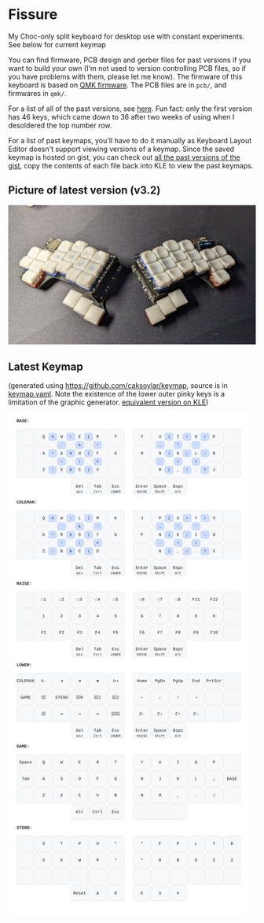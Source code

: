 Fissure
=======

My Choc-only split keyboard for desktop use with constant experiments. See below for current keymap

You can find firmware, PCB design and gerber files for past versions if you want to build your own (I'm not used to version controlling PCB files, so if you have problems with them, please let me know). The firmware of this keyboard is based on [QMK firmware](https://github.com/qmk/qmk_firmware). The PCB files are in `pcb/`, and firmwares in `qmk/`.

For a list of all of the past versions, see [here](versions.md). Fun fact: only the first version has 46 keys, which came down to 36 after two weeks of using when I desoldered the top number row.

For a list of past keymaps, you'll have to do it manually as Keyboard Layout Editor doesn't support viewing versions of a keymap. Since the saved keymap is hosted on gist, you can check out [all the past versions of the gist](https://gist.github.com/crides/99409a249d886554bd60af15782b2d50/revisions), copy the contents of each file back into KLE to view the past keymaps.

## Picture of latest version (v3.2)

![](pics/v3.2.jpg)

## Latest Keymap

(generated using <https://github.com/caksoylar/keymap>, source is in [keymap.yaml](./keymap.yaml). Note the existence of the lower outer pinky keys is a limitation of the graphic generator. [equivalent version on KLE](http://www.keyboard-layout-editor.com/#/gists/99409a249d886554bd60af15782b2d50))

![](pics/keymap.svg)
